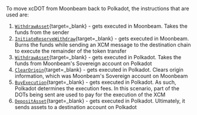 To move xcDOT from Moonbeam back to Polkadot, the instructions that are used are:

1. [`WithdrawAsset`](/builders/interoperability/xcm/core-concepts/instructions#withdraw-asset){target=_blank} - gets executed in Moonbeam. Takes the funds from the sender
2. [`InitiateReserveWithdraw`](/builders/interoperability/xcm/core-concepts/instructions#initiate-reserve-withdraw){target=_blank} - gets executed in Moonbeam. Burns the funds while sending an XCM message to the destination chain to execute the remainder of the token transfer
3. [`WithdrawAsset`](/builders/interoperability/xcm/core-concepts/instructions#withdraw-asset){target=_blank} - gets executed in Polkadot. Takes the funds from Moonbeam's Sovereign account on Polkadot
4. [`ClearOrigin`](/builders/interoperability/xcm/core-concepts/instructions#clear-origin){target=_blank} - gets executed in Polkadot. Clears origin information, which was Moonbeam's Sovereign account on Moonbeam
5. [`BuyExecution`](/builders/interoperability/xcm/core-concepts/instructions#buy-execution){target=_blank} - gets executed in Polkadot. As such, Polkadot determines the execution fees. In this scenario, part of the DOTs being sent are used to pay for the execution of the XCM
6. [`DepositAsset`](/builders/interoperability/xcm/core-concepts/instructions#deposit-asset){target=_blank} - gets executed in Polkadot. Ultimately, it sends assets to a destination account on Polkadot
